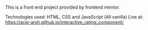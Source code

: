 This is a front end project provided by frontend mentor.

Technologies used: HTML, CSS and JavaScript (All vanilla)
Live at: https://acie-arsh.github.io/interactive_rating_component/
